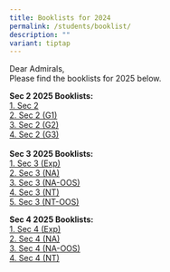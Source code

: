 ```yaml
---
title: Booklists for 2024
permalink: /students/booklist/
description: ""
variant: tiptap
---
```

<p>Dear Admirals,
<br>Please find the booklists for 2025 below.</p>
<p><strong>Sec 2 2025 Booklists:</strong>
<br><a href="/files/S2.pdf" rel="noopener nofollow" target="_blank">1. Sec 2</a>
<br><a href="/files/S2__G1_.pdf" rel="noopener nofollow" target="_blank">2. Sec 2 (G1)</a>
<br><a href="/files/S2__G2_.pdf" rel="noopener nofollow" target="_blank">3. Sec 2 (G2)</a>
<br><a href="/files/S2__G3_.pdf" rel="noopener nofollow" target="_blank">4. Sec 2 (G3)</a>
<br>
<br><strong>Sec 3 2025 Booklists:</strong>
<br><a href="/files/S3__EXP_.pdf" rel="noopener nofollow" target="_blank">1. Sec 3 (Exp)</a>
<br><a href="/files/S3__NA_.pdf" rel="noopener nofollow" target="_blank">2. Sec 3 (NA)</a>
<br><a href="/files/S3__NA_OOS_.pdf" rel="noopener nofollow" target="_blank">3. Sec 3 (NA-OOS)</a>
<br><a href="/files/S3__NT_.pdf" rel="noopener nofollow" target="_blank">4. Sec 3 (NT)</a>
<br><a href="/files/S3__NT_OOS_.pdf" rel="noopener nofollow" target="_blank">5. Sec 3 (NT-OOS)</a>
</p>
<p><strong>Sec 4 2025 Booklists:</strong>
<br><a href="/files/S4__EXP_.pdf" rel="noopener nofollow" target="_blank">1. Sec 4 (Exp)</a>
<br><a href="/files/S4__NA_.pdf" rel="noopener nofollow" target="_blank">2. Sec 4 (NA)</a>
<br><a href="/files/S4__NA_OOS_.pdf" rel="noopener nofollow" target="_blank">3. Sec 4 (NA-OOS)</a>
<br><a href="/files/S4__NT_.pdf" rel="noopener nofollow" target="_blank">4. Sec 4 (NT)</a>
<br>
</p>